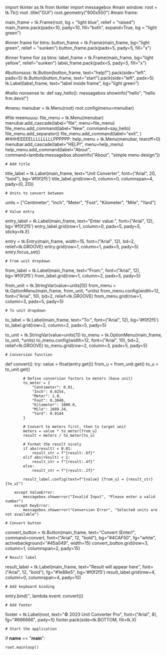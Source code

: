 
import tkinter as tk
from tkinter import messagebox
#main window:
root = tk.Tk()
root .title("GUI")
root.geometry("600x550")
#main frame:

main_frame = tk.Frame(root, bg = "light blue", relief = "raised")
main_frame.pack(padx=10, pady=10, fill="both", expand=True, bg = "light green")

#inner frame for btns:
button_frame = tk.Frame(main_frame, bg="light green", relief = "sunken")
button_frame.pack(padx=5, pady=5, fill="x")

#inner frame fior za btns:
label_frame = tk.Frame(main_frame, bg="light yellow", relief="sunken")
label_frame.pack(padx=5, pady=5, fill="x")

#buttonssss:
tk.Button(button_frame, text="help?").pack(side="left", padx=5)
tk.Button(button_frame, text="start").pack(side="left", padx=5)
tk.Label(label_frame, text="label inside frame", bg="light green")

#hello nonsense ts:
def say_hello():
  messagebox.showinfo("hello", "hello frm devs!")  





#menu:
menubar = tk.Menu(root)
root.config(menu=menubar)

#file meenuuuu:
file_menu = tk.Menu(menubar)
menubar.add_cascade(label="file", menu=file_menu)
file_menu.add_command(label="New", command=say_hello)
file_menu.add_separator()
file_menu.add_command(label="exit", )
#HHHEEEEELLLLLLLLLPPPPPP:
help_menu = tk.Menu(menubar, tearoff=0)
menubar.add_cascade(label="HELP!", menu=help_menu)
help_menu.add_command(label="About", command=lambda:messagebox.showinfo("About", "simple menu design"))

    # Add title
title_label = tk.Label(main_frame, text="Unit Converter", 
                         font=("Arial", 20, "bold"), bg='#f0f2f5')
title_label.grid(row=0, column=0, columnspan=4, pady=(0, 20))

    # Units to convert between
units = ["Centimeter", "Inch", "Meter", "Foot", "Kilometer", "Mile", "Yard"]

    # Value entry
entry_label = tk.Label(main_frame, text="Enter value:", 
                         font=("Arial", 12), bg='#f0f2f5')
entry_label.grid(row=1, column=0, padx=5, pady=5, sticky=tk.E)

entry = tk.Entry(main_frame, width=15, font=("Arial", 12), bd=2, relief=tk.GROOVE)
entry.grid(row=1, column=1, padx=5, pady=5)
entry.focus_set()

    # From unit dropdown
from_label = tk.Label(main_frame, text="From:", 
                        font=("Arial", 12), bg='#f0f2f5')
from_label.grid(row=1, column=2, padx=5, pady=5)

from_unit = tk.StringVar(value=units[0])
from_menu = tk.OptionMenu(main_frame, from_unit, *units)
from_menu.config(width=12, font=("Arial", 10), bd=2, relief=tk.GROOVE)
from_menu.grid(row=1, column=3, padx=5, pady=5)

    # To unit dropdown
to_label = tk.Label(main_frame, text="To:", 
                      font=("Arial", 12), bg='#f0f2f5')
to_label.grid(row=2, column=2, padx=5, pady=5)

to_unit = tk.StringVar(value=units[1])
to_menu = tk.OptionMenu(main_frame, to_unit, *units)
to_menu.config(width=12, font=("Arial", 10), bd=2, relief=tk.GROOVE)
to_menu.grid(row=2, column=3, padx=5, pady=5)

    # Conversion function
def convert():
        try:
            value = float(entry.get())
            from_u = from_unit.get()
            to_u = to_unit.get()
            
            # Define conversion factors to meters (base unit)
            to_meter = {
                "Centimeter": 0.01,
                "Inch": 0.0254,
                "Meter": 1.0,
                "Foot": 0.3048,
                "Kilometer": 1000.0,
                "Mile": 1609.34,
                "Yard": 0.9144
            }
            
            # Convert to meters first, then to target unit
            meters = value * to_meter[from_u]
            result = meters / to_meter[to_u]
            
            # Format the result nicely
            if abs(result) < 0.01:
                result_str = f"{result:.6f}"
            elif abs(result) < 1:
                result_str = f"{result:.4f}"
            else:
                result_str = f"{result:.2f}"
                
            result_label.config(text=f"{value} {from_u} = {result_str} {to_u}")
            
        except ValueError:
            messagebox.showerror("Invalid Input", "Please enter a valid number")
        except KeyError:
            messagebox.showerror("Conversion Error", "Selected units are not available")

    # Convert button
convert_button = tk.Button(main_frame, text="Convert (Enter)", 
                             command=convert,
                             font=("Arial", 12, "bold"), bg="#4CAF50", fg="white",
                             activebackground="#45a049", width=15)
convert_button.grid(row=3, column=1, columnspan=2, pady=15)

    # Result label
result_label = tk.Label(main_frame, text="Result will appear here", 
                          font=("Arial", 12, "bold"), fg="#1e88e5", bg='#f0f2f5')
result_label.grid(row=4, column=0, columnspan=4, pady=10)

    # Add keyboard binding
entry.bind('<Return>', lambda event: convert())

    # Add footer
footer = tk.Label(root, text="© 2023 Unit Converter Pro", 
                     font=("Arial", 8), fg="#666666", pady=5)
footer.pack(side=tk.BOTTOM, fill=tk.X)

    # Start the application


if __name__ == "__main__":

    root.mainloop()
